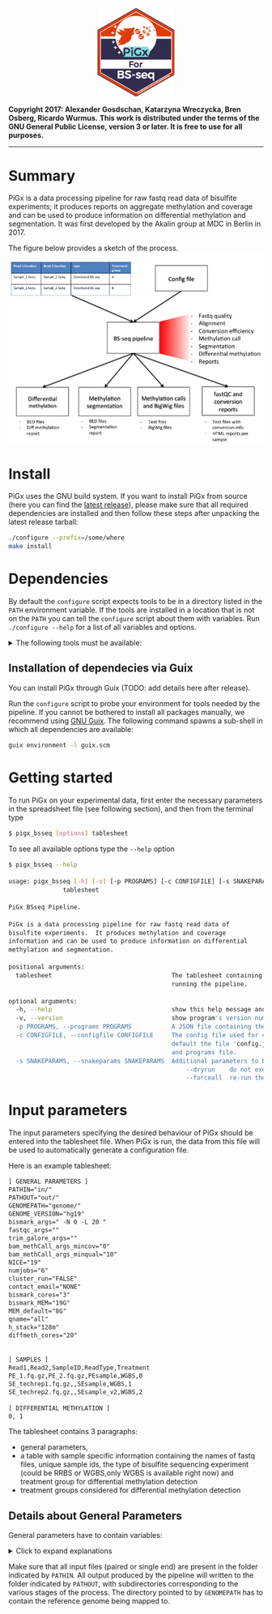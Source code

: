 

<a name="logo"/>
<div align="center">
<img src="images/Logo_PiGx.png" alt="PiGx Logo"  width="30%" height="30%" ></img>
</a>
</div>

**Copyright 2017: Alexander Gosdschan, Katarzyna Wreczycka, Bren Osberg, Ricardo Wurmus.**
**This work is distributed under the terms of the GNU General Public License, version 3 or later.  It is free to use for all purposes.**

-----
# Summary

PiGx is a data processing pipeline for raw fastq read data of bisulfite experiments; it produces reports on aggregate methylation and  coverage and can be used to produce information on differential methylation and segmentation. It was first developed by the Akalin group at MDC in Berlin in 2017.

The figure below provides a sketch of the process.
![](images/pipelineIO_BSseq.png )


# Install

PiGx uses the GNU build system.  If you want to install PiGx from
source (here you can find the [latest release](https://github.com/BIMSBbioinfo/pigx_bsseq/releases/latest)), please make sure that all required dependencies are installed and 
then follow these steps after unpacking the latest release tarball:

```sh
./configure --prefix=/some/where
make install
```

# Dependencies

By default the `configure` script expects tools to be in a directory
listed in the `PATH` environment variable.  If the tools are installed
in a location that is not on the `PATH` you can tell the `configure`
script about them with variables.  Run `./configure --help` for a list
of all variables and options.

<details>
  <summary>The following tools must be available:</summary>
  
 - fastqc
 - trim_galore
 - cutadapt
 - bismark_genome_preparation
 - deduplicate_bismark
 - bismark
 - bowtie2
 - samtools [>=1.3]
 - snakemake
 - Python [>=3.5]
 - [pandoc](http://pandoc.org/)
 - [pandoc-citeproc](http://pandoc.org/)
 - R
 - [methylKit](https://github.com/al2na/methylKit) [>=1.3.1]
 - [genomation](http://bioinformatics.mdc-berlin.de/genomation/)
 - [GenomeInfoDb](https://www.bioconductor.org/packages/release/bioc/html/GenomeInfoDb.html)
 - [DT](https://rstudio.github.io/DT/) 
 - [annotationhub](https://www.bioconductor.org/packages/release/bioc/html/AnnotationHub.html)
 - [rtracklayer](http://bioconductor.org/packages/release/bioc/html/rtracklayer.html)
 - [rmarkdown](http://rmarkdown.rstudio.com/) [>=1.5]
 - [bookdown](https://github.com/rstudio/bookdown/)

All of these dependencies must be present in the environment at
configuration time.
</details>


## Installation of dependecies via Guix


You can install PiGx through Guix (TODO: add details here after release).

Run the `configure` script to probe your environment for tools needed
by the pipeline.  If you cannot be bothered to install all packages
manually, we recommend using [GNU Guix](https://gnu.org/s/guix).  The
following command spawns a sub-shell in which all dependencies are
available:

```sh
guix environment -l guix.scm
```

# Getting started

To run PiGx on your experimental data, first enter the necessary parameters in the spreadsheet file (see following section), and then from the terminal type

```sh
$ pigx_bsseq [options] tablesheet
```
To see all available options type the `--help` option
```sh
$ pigx_bsseq --help

usage: pigx_bsseq [-h] [-v] [-p PROGRAMS] [-c CONFIGFILE] [-s SNAKEPARAMS]
               tablesheet

PiGx BSseq Pipeline.

PiGx is a data processing pipeline for raw fastq read data of
bisulfite experiments.  It produces methylation and coverage
information and can be used to produce information on differential
methylation and segmentation.

positional arguments:
  tablesheet                                 The tablesheet containing the basic configuration information for
                                             running the pipeline.

optional arguments:
  -h, --help                                 show this help message and exit
  -v, --version                              show program's version number and exit
  -p PROGRAMS, --programs PROGRAMS           A JSON file containing the absolute paths of the required tools.
  -c CONFIGFILE, --configfile CONFIGFILE     The config file used for calling the underlying snakemake process.  By
                                             default the file 'config.json' is dynamically created from tablesheet
                                             and programs file.
  -s SNAKEPARAMS, --snakeparams SNAKEPARAMS  Additional parameters to be passed down to snakemake, e.g.
                                                 --dryrun    do not execute anything
                                                 --forceall  re-run the whole pipeline
```

# Input parameters

The input parameters specifying the desired behaviour of PiGx should
be entered into the tablesheet file.  When PiGx is run, the data from
this file will be used to automatically generate a configuration file.

Here is an example tablesheet:
```
[ GENERAL PARAMETERS ]
PATHIN="in/"
PATHOUT="out/"
GENOMEPATH="genome/"
GENOME_VERSION="hg19"
bismark_args=" -N 0 -L 20 "
fastqc_args=""
trim_galore_args=""
bam_methCall_args_mincov="0"
bam_methCall_args_minqual="10"
NICE="19"
numjobs="6"
cluster_run="FALSE"
contact_email="NONE"
bismark_cores="3"
bismark_MEM="19G"
MEM_default="8G"
qname="all"
h_stack="128m"
diffmeth_cores="20"


[ SAMPLES ]
Read1,Read2,SampleID,ReadType,Treatment
PE_1.fq.gz,PE_2.fq.gz,PEsample,WGBS,0
SE_techrep1.fq.gz,,SEsample,WGBS,1
SE_techrep2.fq.gz,,SEsample_v2,WGBS,2

[ DIFFERENTIAL METHYLATION ]
0, 1
```

The tablesheet contains 3 paragraphs: 
- general parameters, 
- a table with sample specific information containing the names of fastq files, unique sample ids, the type of bisulfite sequencing experiment (could be RRBS or WGBS,only WGBS is available right now) and treatment group for differential methylation detection
- treatment groups considered for differential methylation detection

## Details about General Parameters

General parameters have to contain variables:

<details>
  <summary>Click to expand explanations</summary>

| Variable name | description |
| ------------- |:-----------:|
| PATHIN        | string: location of the experimental\nall input data files (.fastq[.gz\|.bz2])   |
| PATHOUT       | string: ultimate location of the output data and report files   |
| GENOMEPATH    | string: location of the reference genome data for alignment   |
| GENOME_VERSION| string: an UCSC assembly release name e.g. "hg19"
| bismark_args  | string: optional arguments supplied to bismark during alignment. See the [Bismark User Guide], e.g. " -N 0 -L 20 "
| fastqc_args  | string: optional arguments supplied to FastQC during alignment. See the [FastQC](https://www.bioinformatics.babraham.ac.uk/projects/fastqc/), e.g. ""
| trim_galore_args | string: optional arguments supplied to Trim Galore! during alignment. See the [Trim Galore!](https://www.bioinformatics.babraham.ac.uk/projects/trim_galore/) e.g. "" 
| bam_methCall_args_mincov | string: minimum read coverage to be included in the methylKit objects. defaults to 10. Any methylated base/region in the text files below the mincov value will be ignored.
| bam_methCall_args_minqual | string: minimum phred quality score to call a methylation status for a base, e.g. "10"
| cluster_run | string: a boolean whether the pipeline should be run on cluster, e.g. "FALSE"
| numjobs | string: number of jobs sent to cluster, e.g. "6"
| contact_email | string: email address to which information about cluster job is sent
| bismark_cores | string: number of cores used by bismark, e.g. "3"
| bismark_MEM | string: amount of memory used by bismark, e.g. "19G"
| MEM_default | string: amount of memory used for all jobs besides bismark, e.g. "8G"
| qname | string: queue name (used for cluster jobs), e.g. "all"
| h_stack | string: stack size limit (used for cluster jobs), e.g. "128m"
| diffmeth_cores | integer: denoting how many cores should be used for parallel differential methylation calculations
| NICE          | integer: from -20 to 19; higher values make the program execution less demanding on computational resources 

</details>
 
 
Make sure that all input files (paired or single end) are present in the folder
indicated by `PATHIN`. All output produced by the pipeline will written to the folder indicated by `PATHOUT`,
with subdirectories corresponding to the various stages of the process.
The directory pointed to by `GENOMEPATH` has to contain the reference genome being mapped to.
